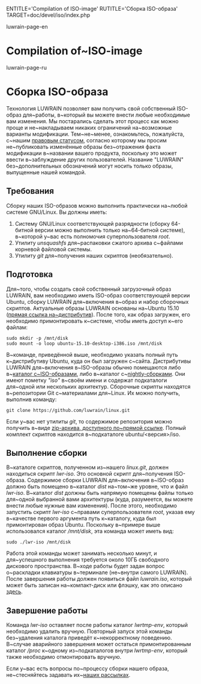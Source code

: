 
ENTITLE='Compilation of ISO-image'
RUTITLE='Сборка  ISO-образа'
TARGET=doc/devel/iso/index.php

luwrain-page-en

# Compilation of~ISO-image

luwrain-page-ru

# Сборка ISO-образа

Технология LUWRAIN позволяет вам получить свой собственный ISO-образ для~работы,
в~который вы можете внести любые необходимые вам изменения.
Мы постарались сделать этот процесс как можно проще и
не~накладываем никаких ограничений на~возможные варианты модификации.
Тем~не~менее, ознакомьтесь, пожалуйста, с~нашим [правовым статусом](local:/doc/legal/),
согласно которому мы просим не~публиковать изменённые образы без~отражения факта модификации в~названии вашего продукта,
поскольку это может ввести в~заблуждение других пользователей.
Название "LUWRAIN" без~дополнительных обозначений могут носить только образы,
выпущенные нашей командой.

## Требования

Сборку наших ISO-образов можно выполнить практически на~любой системе GNU/Linux. 
Вы должны иметь:

1. Систему GNU/Linux соответствующей разрядности
(сборку 64-битной версии можно выполнить только на~64-битной  системе),
в~которой у~вас есть полномочия суперпользователя _root_.
2. Утилиту _unsquashfs_ для~распаковки сжатого архива с~файлами корневой файловой системы.
3. Утилиту _git_ для~получения наших скриптов (необязательно).

## Подготовка

Для~того, чтобы создать свой собственный загрузочный образ LUWRAIN, вам необходимо иметь
ISO-образ соответствующей версии Ubuntu,
сборку LUWRAIN для~включения в~образ
и набор сборочных скриптов.
Актуальные образы LUWRAIN основаны на~Ubuntu 15.10
([прямая ссылка на~дистрибутив](http://releases.ubuntu.com/wily/ubuntu-15.10-desktop-i386.iso)).
После того, как образ загружен, его необходимо примонтировать к~системе,
чтобы иметь доступ к~его файлам:

```
sudo mkdir -p /mnt/disk
sudo mount -o loop ubuntu-15.10-desktop-i386.iso /mnt/disk
```

В~команде, приведённой выше, необходимо указать полный путь к~дистрибутиву Ubuntu,
куда он был загружен с~сайта.
Дистрибутивы LUWRAIN для~включения в~ISO-образы обычно помещаются
либо в~[каталог с~ISO-образами](http://download.luwrain.org/iso/),
либо в~каталог с~[nightly-сборками](http://download.luwrain.org/nightly/).
Они имеют пометку _"iso"_ в~своём имени и содержат подкаталоги для~одной или нескольких архитектур.
Сборочные скрипты находятся в~репозитории Git с~материалами для~Linux.
Их можно получить, выполнив команду:

```
git clone https://github.com/luwrain/linux.git
```

Если у~вас нет утилиты _git_,
то содержимое репозитория можно получить в~виде [zip-архива, доступного по~прямой ссылке](https://github.com/luwrain/linux/archive/master.zip).
Полный комплект скриптов находится в~подкаталоге ubuntu/<версия>/iso.

## Выполнение сборки

В~каталоге скриптов, полученном из~нашего _linux.git_, должен находиться  скрипт _lwr-iso_.
Это основной скрипт для~получения ISO-образа.
Содержимое сборки LUWRAIN для~включения  в~ISO-образ  должно быть помещено в~каталог _dist_
на~том~же уровне, что и файл _lwr-iso_.
В~каталог _dist_ должны быть напрямую помещены файлы только для~одной выбранной вами архитектуры
(куда, разумеется, вы можете внести любые нужные вам изменения).
После этого, необходимо запустить скрипт _lwr-iso_ с~правами суперпользователя _root_,
указав ему в~качестве первого аргумента путь к~каталогу, куда был примонтирован образ Ubuntu.
Поскольку в~примере выше использовался каталог _/mnt/disk_,
эта команда может иметь вид:

```
sudo ./lwr-iso /mnt/disk
```

Работа этой команды может занимать несколько минут,
и для~успешного выполнения требуется около 10ГБ свободного дискового пространства.
В~ходе работы будет задан вопрос о~раскладки клавиатуры в~терминале
(не~внутри самого LUWRAIN).
После завершения работы должен появиться файл _luwrain.iso_,
который может быть записан на~компакт-диск или флэшку, как это описано [здесь](local:/download/iso/writing/).

## Завершение работы

Команда _lwr-iso_ оставляет после работы каталог _lwrtmp-env_,
который необходимо удалить вручную.
Повторный запуск этой команды без~удаления каталога приведёт к~некорректному поведению.
В~случае аварийного завершения может остаться примонтированным каталог _/proc_ к~одному из~подкаталогов внутри _lwrtmp-env_,
который также необходимо отмонтировать вручную.

Если у~вас есть вопросы по~процессу сборки нашего образа,
не~стесняйтесь  задавать их~[наших рассылках](local:/community/mailing-lists/).
